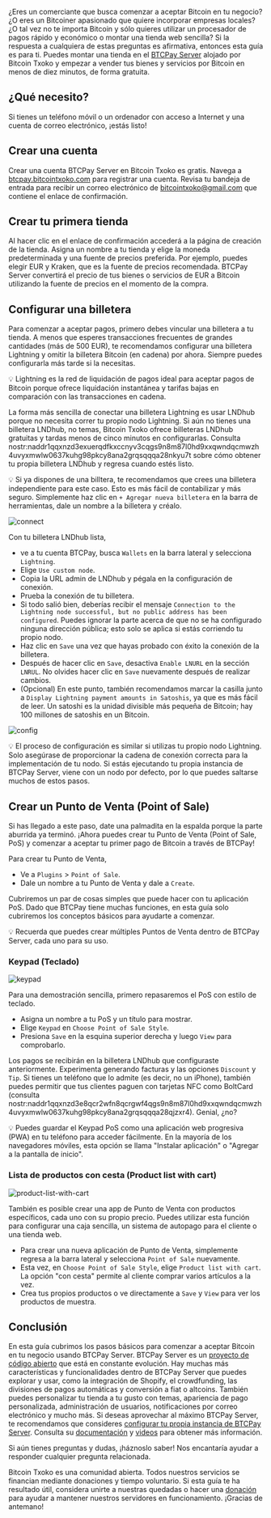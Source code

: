 ¿Eres un comerciante que busca comenzar a aceptar Bitcoin en tu negocio? ¿O eres un Bitcoiner apasionado que quiere incorporar empresas locales? ¿O tal vez no te importa Bitcoin y sólo quieres utilizar un procesador de pagos rápido y económico o montar una tienda web sencilla? Si la respuesta a cualquiera de estas preguntas es afirmativa, entonces esta guía es para ti. Puedes montar una tienda en el  [BTCPay Server](https://btcpayserver.org/) alojado por Bitcoin Txoko y empezar a vender tus bienes y servicios por Bitcoin en menos de diez minutos, de forma gratuita.
## ¿Qué necesito?
Si tienes un teléfono móvil o un ordenador con acceso a Internet y una cuenta de correo electrónico, ¡estás listo!
## Crear una cuenta
Crear una cuenta BTCPay Server en Bitcoin Txoko es gratis. Navega a [btcpay.bitcointxoko.com](https://btcpay.bitcointxoko.com) para registrar una cuenta. Revisa tu bandeja de entrada para recibir un correo electrónico de bitcointxoko@gmail.com que contiene el enlace de confirmación.
## Crear tu primera tienda
Al hacer clic en el enlace de confirmación accederá a la página de creación de la tienda. Asigna un nombre a tu tienda y elige la moneda predeterminada y una fuente de precios preferida. Por ejemplo, puedes elegir EUR y Kraken, que es la fuente de precios recomendada. BTCPay Server convertirá el precio de tus bienes o servicios de EUR a Bitcoin utilizando la fuente de precios en el momento de la compra.
## Configurar una billetera
Para comenzar a aceptar pagos, primero debes vincular una billetera a tu tienda. A menos que esperes transacciones frecuentes de grandes cantidades (más de 500 EUR), te recomendamos configurar una billetera Lightning y omitir la billetera Bitcoin (en cadena) por ahora. Siempre puedes configurarla más tarde si la necesitas. 

💡 Lightning es la red de liquidación de pagos ideal para aceptar pagos de Bitcoin porque ofrece liquidación instantánea y tarifas bajas en comparación con las transacciones en cadena. 

La forma más sencilla de conectar una billetera Lightning es usar LNDhub porque no necesita correr tu propio nodo Lightning. Si aún no tienes una billetera LNDhub, no temas, Bitcoin Txoko ofrece billeteras LNDhub gratuitas y tardas menos de cinco minutos en configurarlas. Consulta nostr:naddr1qqxnzd3exuerqdfkxccnyv3cqgs9n8m87l0hd9xxqwndqcmwzh4uvyxmwlw0637kuhg98pkcy8ana2grqsqqqa28nkyu7t sobre cómo obtener tu propia billetera LNDhub y regresa cuando estés listo.

💡 Si ya dispones de una billtera, te recomendamos que crees una billetera independiente para este caso. Esto es más fácil de contabilizar y más seguro. Simplemente haz clic en `+ Agregar nueva billetera` en la barra de herramientas, dale un nombre a la billetera y créalo.

![connect](https://cdn.satellite.earth/038642b9f6e77623b7affb20adfce5af46a64d9cecb53c1cb651043a88a72597.webp)

Con tu billetera LNDhub lista, 
- ve a tu cuenta BTCPay, busca `Wallets` en la barra lateral y selecciona `Lightning`.
- Elige `Use custom node`. 
- Copia la URL admin de LNDhub y pégala en la configuración de conexión.
- Prueba la conexión de tu billetera.
- Si todo salió bien, deberías recibir el mensaje `Connection to the Lightning node successful, but no public address has been configured`. Puedes ignorar la parte acerca de que no se ha configurado ninguna dirección pública; esto solo se aplica si estás corriendo tu propio nodo.
- Haz clic en `Save` una vez que hayas probado con éxito la conexión de la billetera.
- Después de hacer clic en `Save`, desactiva `Enable LNURL` en la sección `LNRUL`. No olvides hacer clic en `Save` nuevamente después de realizar cambios. 
- (Opcional) En este punto, también recomendamos marcar la casilla junto a `Display Lightning payment amounts in Satoshis`, ya que es más fácil de leer. Un satoshi es la unidad divisible más pequeña de Bitcoin; hay 100 millones de satoshis en un Bitcoin. 

![config](https://cdn.satellite.earth/d0f30a95573894f674dd7e21646e583bcc69f1a5179556b8cc7853de1cf1bb02.webp)

💡 El proceso de configuración es similar si utilizas tu propio nodo Lightning. Solo asegúrase de proporcionar la cadena de conexión correcta para la implementación de tu nodo. Si estás ejecutando tu propia instancia de BTCPay Server, viene con un nodo por defecto, por lo que puedes saltarse muchos de estos pasos. 
## Crear un Punto de Venta (Point of Sale)
Si has llegado a este paso, date una palmadita en la espalda porque la parte aburrida ya terminó. ¡Ahora puedes crear tu Punto de Venta (Point of Sale, PoS) y comenzar a aceptar tu primer pago de Bitcoin a través de BTCPay!

Para crear tu Punto de Venta, 
- Ve a `Plugins` > `Point of Sale`. 
- Dale un nombre a tu Punto de Venta y dale a `Create`. 

Cubriremos un par de cosas simples que puede hacer con tu aplicación PoS. Dado que BTCPay tiene muchas funciones, en esta guía solo cubriremos los conceptos básicos para ayudarte a comenzar.

💡 Recuerda que puedes crear múltiples Puntos de Venta dentro de BTCPay Server, cada uno para su uso.
### Keypad (Teclado)
![keypad](https://cdn.satellite.earth/019bd809f089c02d44a10d1824a9226b89d0199f4eeef06d09f859fce1b97310.webp)

Para una demostración sencilla, primero repasaremos el PoS con estilo de teclado.

- Asigna un nombre a tu PoS y un título para mostrar. 
- Elige `Keypad` en `Choose Point of Sale Style`. 
- Presiona `Save` en la esquina superior derecha y luego `View` para comprobarlo. 

Los pagos se recibirán en la billetera LNDhub que configuraste anteriormente. Experimenta generando facturas y las opciones `Discount` y `Tip`. Si tienes un teléfono que lo admite (es decir, no un iPhone), también puedes permitir que tus clientes paguen con tarjetas NFC como BoltCard (consulta nostr:naddr1qqxnzd3e8qcr2wfn8qcrgwf4qgs9n8m87l0hd9xxqwndqcmwzh4uvyxmwlw0637kuhg98pkcy8ana2grqsqqqa28qjzxr4). Genial, ¿no?

💡 Puedes guardar el Keypad PoS como una aplicación web progresiva (PWA) en tu teléfono para acceder fácilmente. En la mayoría de los navegadores móviles, esta opción se llama "Instalar aplicación" o "Agregar a la pantalla de inicio". 
### Lista de productos con cesta (Product list with cart)
![product-list-with-cart](https://cdn.satellite.earth/3f7572de5585455096375bf05ead665f2172f6c0dd3b2caa8f67e79f30b13b4e.webp)

También es posible crear una app de Punto de Venta con productos específicos, cada uno con su propio precio. Puedes utilizar esta función para configurar una caja sencilla, un sistema de autopago para el cliente o una tienda web.

- Para crear una nueva aplicación de Punto de Venta, simplemente regresa a la barra lateral y selecciona `Point of Sale` nuevamente. 
- Esta vez, en `Choose Point of Sale Style`, elige `Product list with cart`. La opción "con cesta" permite al cliente comprar varios artículos a la vez. 
- Crea tus propios productos o ve directamente a `Save` y `View` para ver los productos de muestra.
## Conclusión
En esta guía cubrimos los pasos básicos para comenzar a aceptar Bitcoin en tu negocio usando BTCPay Server. BTCPay Server es un [proyecto de código abierto](https://github.com/btcpayserver/btcpayserver) que está en constante evolución. Hay muchas más características y funcionalidades dentro de BTCPay Server que puedes explorar y usar, como la integración de Shopify, el crowdfunding, las divisiones de pagos automáticas y conversión a fiat o altcoins. También puedes personalizar tu tienda a tu gusto con temas, apariencia de pago personalizada, administración de usuarios, notificaciones por correo electrónico y mucho más. Si deseas aprovechar al máximo BTCPay Server, te recomendamos que consideres [configurar tu propia instancia de BTCPay Server](https://docs.btcpayserver.org/Deployment/). Consulta su [documentación](https://github.com/btcpayserver/btcpayserver) y [videos](https://www.youtube.com/@BTCPayServer) para obtener más información.

Si aún tienes preguntas y dudas, ¡háznoslo saber! Nos encantaría ayudar a responder cualquier pregunta relacionada. 

Bitcoin Txoko es una comunidad abierta. Todos nuestros servicios se financian mediante donaciones y tiempo voluntario. Si esta guía te ha resultado útil, considera unirte a nuestras quedadas o hacer una [donación](https://fund.bitcointxoko.com/) para ayudar a mantener nuestros servidores en funcionamiento. ¡Gracias de antemano!
